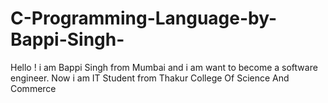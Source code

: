 # C-Programming-Language-by-Bappi-Singh-
Hello ! i am Bappi Singh from Mumbai and i am want to become a software engineer. Now i am IT Student from Thakur College Of Science And Commerce
